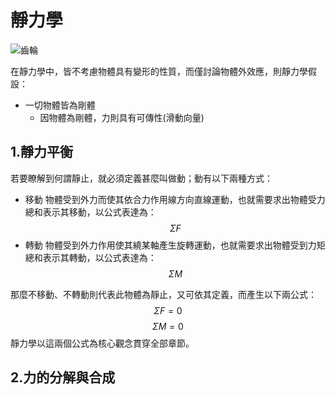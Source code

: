 # 靜力學 #
![齒輪](https://encrypted-tbn0.gstatic.com/images?q=tbn:ANd9GcRUIFtiaphuoDFcT6eqHIkYgrDo8_C1l5OPelK_Le23bZ6eQf8&s)

在靜力學中，皆不考慮物體具有變形的性質，而僅討論物體外效應，則靜力學假設：
+ 一切物體皆為剛體
	+ 因物體為剛體，力則具有可傳性(滑動向量)

## 1.靜力平衡
若要瞭解到何謂靜止，就必須定義甚麼叫做動；動有以下兩種方式：
+ 移動
	物體受到外力而使其依合力作用線方向直線運動，也就需要求出物體受力總和表示其移動，以公式表達為：
	$$ΣF$$
+ 轉動
	物體受到外力作用使其繞某軸產生旋轉運動，也就需要求出物體受到力矩總和表示其轉動，以公式表達為：
	$$ΣM$$

那麼不移動、不轉動則代表此物體為靜止，又可依其定義，而產生以下兩公式：
$$ΣF = 0$$
$$ΣM = 0$$
靜力學以這兩個公式為核心觀念貫穿全部章節。

## 2.力的分解與合成
